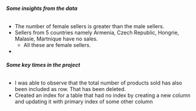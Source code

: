 ###### **Some insights from the data**
* The number of female sellers is greater than the male sellers.
* Sellers from 5 countries namely Armenia, Czech Republic, Hongrie, Malasie, Martnique have no sales.
    * All these are female sellers.
* 
###### **Some key times in the project**
* I was able to observe that the total number of products sold has also been included as row. That has been deleted.
* Created an index for a table that had no index by creating a new column and updating it with primary index of some other column
